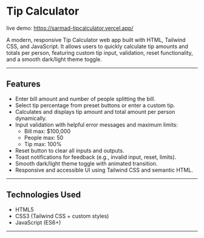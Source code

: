 # Tip Calculator
live demo: https://sarmad-tipcalculator.vercel.app/

A modern, responsive Tip Calculator web app built with HTML, Tailwind CSS, and JavaScript. It allows users to quickly calculate tip amounts and totals per person, featuring custom tip input, validation, reset functionality, and a smooth dark/light theme toggle.

---

## Features

- Enter bill amount and number of people splitting the bill.
- Select tip percentage from preset buttons or enter a custom tip.
- Calculates and displays tip amount and total amount per person dynamically.
- Input validation with helpful error messages and maximum limits:
  - Bill max: $100,000
  - People max: 50
  - Tip max: 100%
- Reset button to clear all inputs and outputs.
- Toast notifications for feedback (e.g., invalid input, reset, limits).
- Smooth dark/light theme toggle with animated transition.
- Responsive and accessible UI using Tailwind CSS and semantic HTML.

---

## Technologies Used

- HTML5
- CSS3 (Tailwind CSS + custom styles)
- JavaScript (ES6+)

---


